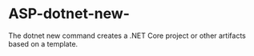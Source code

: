 # ASP-dotnet-new-
The dotnet new command creates a .NET Core project or other artifacts based on a template.
